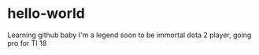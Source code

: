 # hello-world
Learning github baby
I'm a legend soon to be immortal dota 2 player, going pro for TI 18
